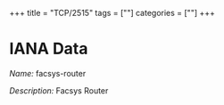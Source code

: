 +++
title = "TCP/2515"
tags = [""]
categories = [""]
+++

# IANA Data

_Name:_ facsys-router

_Description:_ Facsys Router


